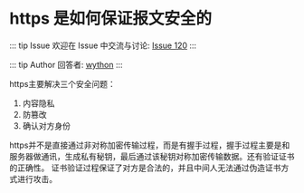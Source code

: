 # https 是如何保证报文安全的



::: tip Issue 
 欢迎在 Issue 中交流与讨论: [Issue 120](https://github.com/shfshanyue/Daily-Question/issues/120) 
:::

::: tip Author 
回答者: [wython](https://github.com/wython) 
:::

https主要解决三个安全问题：
1. 内容隐私
2. 防篡改
3. 确认对方身份

https并不是直接通过非对称加密传输过程，而是有握手过程，握手过程主要是和服务器做通讯，生成私有秘钥，最后通过该秘钥对称加密传输数据。还有验证证书的正确性。
证书验证过程保证了对方是合法的，并且中间人无法通过伪造证书方式进行攻击。